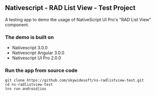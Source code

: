 Nativescript - RAD List View - Test Project
-------------------------------------------

A testing app to demo the usage of NativeScript UI Pro's "RAD List View" component.

### The demo is built on
* Nativescript 3.0.0
* Nativescript Angular 3.0.0
* Nativescript UI Pro 2.0.0

### Run the app from source code
```
git clone https://github.com/skywidesoft/ns-radlistview-test.git
cd ns-radlistview-test
tns run android|ios
```
